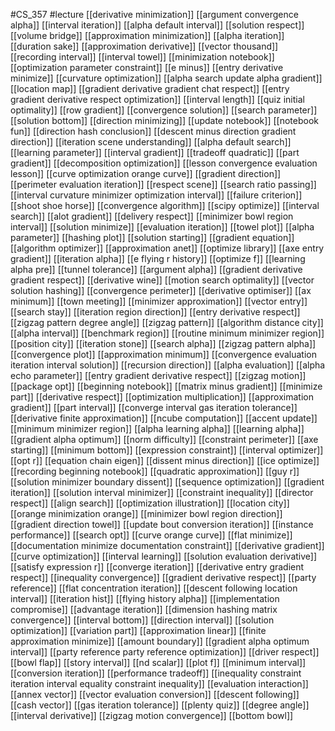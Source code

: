 #CS_357
#lecture
[[derivative minimization]]
[[argument convergence alpha]]
[[interval iteration]]
[[alpha default interval]]
[[solution respect]]
[[volume bridge]]
[[approximation minimization]]
[[alpha iteration]]
[[duration sake]]
[[approximation derivative]]
[[vector thousand]]
[[recording interval]]
[[interval towel]]
[[minimization notebook]]
[[optimization parameter constraint]]
[[e minus]]
[[entry derivative minimize]]
[[curvature optimization]]
[[alpha search update alpha gradient]]
[[location map]]
[[gradient derivative gradient chat respect]]
[[entry gradient derivative respect optimization]]
[[interval length]]
[[quiz initial optimality]]
[[row gradient]]
[[convergence solution]]
[[search parameter]]
[[solution bottom]]
[[direction minimizing]]
[[update notebook]]
[[notebook fun]]
[[direction hash conclusion]]
[[descent minus direction gradient direction]]
[[iteration scene understanding]]
[[alpha default search]]
[[learning parameter]]
[[interval gradient]]
[[tradeoff quadratic]]
[[part gradient]]
[[decomposition optimization]]
[[lesson convergence evaluation lesson]]
[[curve optimization orange curve]]
[[gradient direction]]
[[perimeter evaluation iteration]]
[[respect scene]]
[[search ratio passing]]
[[interval curvature minimizer optimization interval]]
[[failure criterion]]
[[shoot shoe horse]]
[[convergence algorithm]]
[[scipy optimize]]
[[interval search]]
[[alot gradient]]
[[delivery respect]]
[[minimizer bowl region interval]]
[[solution minimize]]
[[evaluation iteration]]
[[towel plot]]
[[alpha parameter]]
[[hashing plot]]
[[solution starting]]
[[gradient equation]]
[[algorithm optimizer]]
[[approximation anet]]
[[optimize library]]
[[axe entry gradient]]
[[iteration alpha]]
[[e flying r history]]
[[optimize f]]
[[learning alpha pre]]
[[tunnel tolerance]]
[[argument alpha]]
[[gradient derivative gradient respect]]
[[derivative wine]]
[[motion search optimality]]
[[vector solution hashing]]
[[convergence perimeter]]
[[derivative optimiser]]
[[ax minimum]]
[[town meeting]]
[[minimizer approximation]]
[[vector entry]]
[[search stay]]
[[iteration region direction]]
[[entry derivative respect]]
[[zigzag pattern degree angle]]
[[zigzag pattern]]
[[algorithm distance city]]
[[alpha interval]]
[[benchmark region]]
[[routine minimum minimizer region]]
[[position city]]
[[iteration stone]]
[[search alpha]]
[[zigzag pattern alpha]]
[[convergence plot]]
[[approximation minimum]]
[[convergence evaluation iteration interval solution]]
[[recursion direction]]
[[alpha evaluation]]
[[alpha echo parameter]]
[[entry gradient derivative respect]]
[[zigzag motion]]
[[package opt]]
[[beginning notebook]]
[[matrix minus gradient]]
[[minimize part]]
[[derivative respect]]
[[optimization multiplication]]
[[approximation gradient]]
[[part interval]]
[[converge interval gas iteration tolerance]]
[[derivative finite approximation]]
[[ncube computation]]
[[accent update]]
[[minimum minimizer region]]
[[alpha learning alpha]]
[[learning alpha]]
[[gradient alpha optimum]]
[[norm difficulty]]
[[constraint perimeter]]
[[axe starting]]
[[minimum bottom]]
[[expression constraint]]
[[interval optimizer]]
[[opt r]]
[[equation chain eigen]]
[[dissent minus direction]]
[[ice optimize]]
[[recording beginning notebook]]
[[quadratic approximation]]
[[guy r]]
[[solution minimizer boundary dissent]]
[[sequence optimization]]
[[gradient iteration]]
[[solution interval minimizer]]
[[constraint inequality]]
[[director respect]]
[[align search]]
[[optimization illustration]]
[[location city]]
[[orange minimization orange]]
[[minimizer bowl region direction]]
[[gradient direction towel]]
[[update bout conversion iteration]]
[[instance performance]]
[[search opt]]
[[curve orange curve]]
[[flat minimize]]
[[documentation minimize documentation constraint]]
[[derivative gradient]]
[[curve optimization]]
[[interval learning]]
[[solution evaluation derivative]]
[[satisfy expression r]]
[[converge iteration]]
[[derivative entry gradient respect]]
[[inequality convergence]]
[[gradient derivative respect]]
[[party reference]]
[[flat concentration iteration]]
[[descent following location interval]]
[[iteration hist]]
[[flying history alpha]]
[[implementation compromise]]
[[advantage iteration]]
[[dimension hashing matrix convergence]]
[[interval bottom]]
[[direction interval]]
[[solution optimization]]
[[variation part]]
[[approximation linear]]
[[finite approximation minimize]]
[[amount boundary]]
[[gradient alpha optimum interval]]
[[party reference party reference optimization]]
[[driver respect]]
[[bowl flap]]
[[story interval]]
[[nd scalar]]
[[plot f]]
[[minimum interval]]
[[conversion iteration]]
[[performance tradeoff]]
[[inequality constraint iteration interval equality constraint inequality]]
[[evaluation interaction]]
[[annex vector]]
[[vector evaluation conversion]]
[[descent following]]
[[cash vector]]
[[gas iteration tolerance]]
[[plenty quiz]]
[[degree angle]]
[[interval derivative]]
[[zigzag motion convergence]]
[[bottom bowl]]
